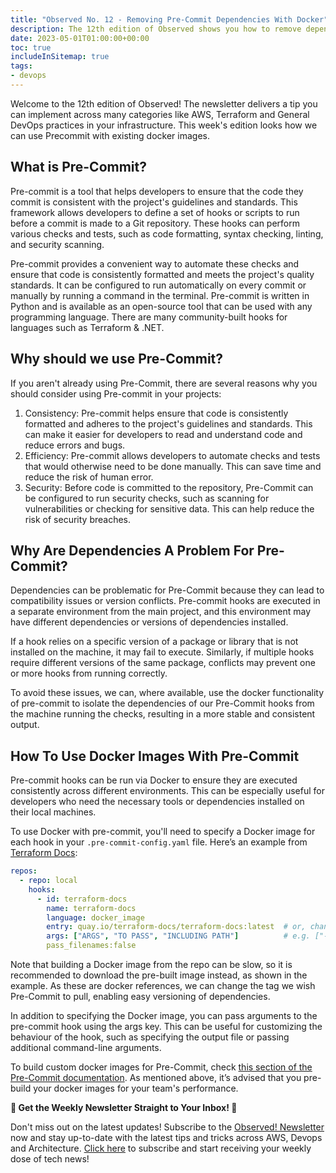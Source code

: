 ```yaml
---
title: "Observed No. 12 - Removing Pre-Commit Dependencies With Docker"
description: The 12th edition of Observed shows you how to remove dependencies when using Pre-Commit by utilizing docker images.
date: 2023-05-01T01:00:00+00:00
toc: true
includeInSitemap: true
tags:
- devops
---
```


Welcome to the 12th edition of Observed! The newsletter delivers a tip you can implement across many categories like AWS, Terraform and General DevOps practices in your infrastructure. This week's edition looks how we can use Precommit with existing docker images.

<!-- more -->

## What is Pre-Commit?

Pre-commit is a tool that helps developers to ensure that the code they commit is consistent with the project's guidelines and standards. This framework allows developers to define a set of hooks or scripts to run before a commit is made to a Git repository. These hooks can perform various checks and tests, such as code formatting, syntax checking, linting, and security scanning.

Pre-commit provides a convenient way to automate these checks and ensure that code is consistently formatted and meets the project's quality standards. It can be configured to run automatically on every commit or manually by running a command in the terminal. Pre-commit is written in Python and is available as an open-source tool that can be used with any programming language. There are many community-built hooks for languages such as Terraform & .NET.

## Why should we use Pre-Commit?

If you aren't already using Pre-Commit, there are several reasons why you should consider using Pre-commit in your projects:

1. Consistency: Pre-commit helps ensure that code is consistently formatted and adheres to the project's guidelines and standards. This can make it easier for developers to read and understand code and reduce errors and bugs.
1. Efficiency: Pre-commit allows developers to automate checks and tests that would otherwise need to be done manually. This can save time and reduce the risk of human error.
1. Security: Before code is committed to the repository, Pre-Commit can be configured to run security checks, such as scanning for vulnerabilities or checking for sensitive data. This can help reduce the risk of security breaches.

## Why Are Dependencies A Problem For Pre-Commit?

Dependencies can be problematic for Pre-Commit because they can lead to compatibility issues or version conflicts. Pre-commit hooks are executed in a separate environment from the main project, and this environment may have different dependencies or versions of dependencies installed.

If a hook relies on a specific version of a package or library that is not installed on the machine, it may fail to execute. Similarly, if multiple hooks require different versions of the same package, conflicts may prevent one or more hooks from running correctly.

To avoid these issues, we can, where available, use the docker functionality of pre-commit to isolate the dependencies of our Pre-Commit hooks from the machine running the checks, resulting in a more stable and consistent output.

## How To Use Docker Images With Pre-Commit

Pre-commit hooks can be run via Docker to ensure they are executed consistently across different environments. This can be especially useful for developers who need the necessary tools or dependencies installed on their local machines.

To use Docker with pre-commit, you'll need to specify a Docker image for each hook in your `.pre-commit-config.yaml` file. Here’s an example from [Terraform Docs](https://terraform-docs.io/how-to/pre-commit-hooks/):

```yaml
repos:
  - repo: local
    hooks:
      - id: terraform-docs
        name: terraform-docs
        language: docker_image
        entry: quay.io/terraform-docs/terraform-docs:latest  # or, change latest to pin to a specific version
        args: ["ARGS", "TO PASS", "INCLUDING PATH"]          # e.g. ["--output-file", "README.md", "./mymodule/path"]
        pass_filenames:false
```

Note that building a Docker image from the repo can be slow, so it is recommended to download the pre-built image instead, as shown in the example. As these are docker references, we can change the tag we wish Pre-Commit to pull, enabling easy versioning of dependencies.

In addition to specifying the Docker image, you can pass arguments to the pre-commit hook using the args key. This can be useful for customizing the behaviour of the hook, such as specifying the output file or passing additional command-line arguments.

To build custom docker images for Pre-Commit, check [this section of the Pre-Commit documentation](https://pre-commit.com/index.html#docker). As mentioned above, it’s advised that you pre-build your docker images for your team's performance.

**📣 Get the Weekly Newsletter Straight to Your Inbox! 📣**

Don't miss out on the latest updates! Subscribe to the [Observed! Newsletter](https://news.codewithstu.tv) now and stay up-to-date with the latest tips and tricks across AWS, Devops and Architecture. [Click here](https://news.codewithstu.tv) to subscribe and start receiving your weekly dose of tech news!
